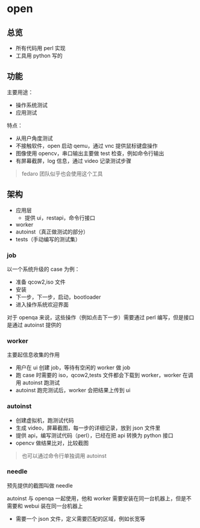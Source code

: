 # open

## 总览

- 所有代码用 perl 实现
- 工具用 python 写的

## 功能

主要用途：

- 操作系统测试
- 应用测试

特点：

- 从用户角度测试
- 不接触软件，open 启动 qemu，通过 vnc 提供鼠标键盘操作
- 图像使用 opencv，串口输出主要做 test 检查，例如命令行输出
- 有屏幕截屏，log 信息，通过 video 记录测试步骤

> fedaro 团队似乎也会使用这个工具

## 架构

- 应用层
  - 提供 ui，restapi，命令行接口
- worker
- autoinst（真正做测试的部分）
- tests（手动编写的测试集）

### job

以一个系统升级的 case 为例：

- 准备 qcow2,iso 文件
- 安装
- 下一步，下一步，启动，bootloader
- 进入操作系统欢迎界面

对于 openqa 来说，这些操作（例如点击下一步）需要通过 perl 编写，但是接口是通过 autoinst 提供的

### worker

主要起信息收集的作用

- 用户在 ui 创建 job，等待有空闲的 worker 做 job
- 跑 case 时需要的 iso，qcow2,tests 文件都会下载到 worker，worker 在调用 autoinst 跑测试
- autoinst 跑完测试后，worker 会把结果上传到 ui

### autoinst

- 创建虚拟机，跑测试代码
- 生成 video，屏幕截图，每一步的详细记录，放到 json 文件里
- 提供 api，编写测试代码（perl），已经在把 api 转换为 python 接口
- opencv 做结果比对，比较截图

> 也可以通过命令行单独调用 autoinst

### needle

预先提供的截图叫做 needle

autoinst 与 openqa 一起使用，他和 worker 需要安装在同一台机器上，但是不需要和 webui 装在同一台机器上

- 需要一个 json 文件，定义需要匹配的区域，例如长宽等
